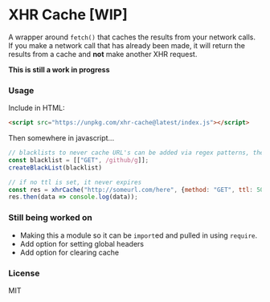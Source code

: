 # XHR Cache [WIP]

A wrapper around `fetch()` that caches the results from your network calls. If you make a network call that has already been made, it will return the results from a cache and **not** make another XHR request.

**This is still a work in progress**

### Usage

Include in HTML:

```html
<script src="https://unpkg.com/xhr-cache@latest/index.js"></script>
```

Then somewhere in javascript...

```javascript
// blacklists to never cache URL's can be added via regex patterns, then call createBlacklist() and pass it in
const blacklist = [["GET", /github/g]];
createBlackList(blacklist)

// if no ttl is set, it never expires
const res = xhrCache("http://someurl.com/here", {method: "GET", ttl: 5000})
res.then(data => console.log(data));
```

### Still being worked on

* Making this a module so it can be `import`ed and pulled in using `require`.
* Add option for setting global headers
* Add option for clearing cache

### License

MIT
